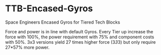 # TTB-Encased-Gyros
Space Engineers Encased Gyros for Tiered Tech Blocks

Force and power is in line with default Gyros.
Every Tier up increase the force with 100%, the power requirement with 75% and component costs with 50%.
3x3 versions yield 27 times higher force (3*3*3) but only require 27*57% more power.

